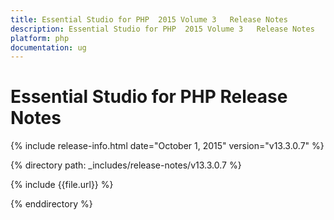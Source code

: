 ```yaml
---
title: Essential Studio for PHP  2015 Volume 3   Release Notes  
description: Essential Studio for PHP  2015 Volume 3   Release Notes  
platform: php
documentation: ug
---
```


# Essential Studio for PHP  Release Notes  

{% include release-info.html date="October 1, 2015"  version="v13.3.0.7" %} 


{% directory path: _includes/release-notes/v13.3.0.7 %}

{% include {{file.url}} %}

{% enddirectory %}